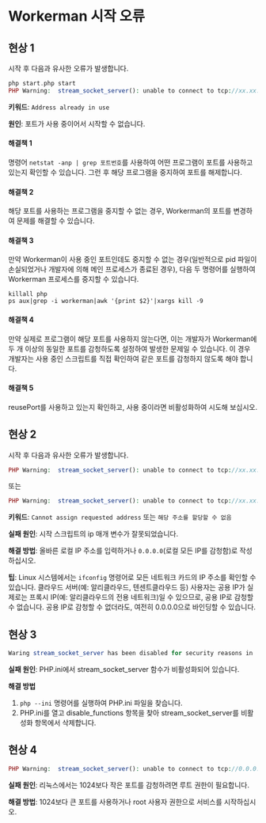 # Workerman 시작 오류

## 현상 1
시작 후 다음과 유사한 오류가 발생합니다.
```php
php start.php start
PHP Warning:  stream_socket_server(): unable to connect to tcp://xx.xx.xx.xx:xxxx (Address already in use) in ...workerman/Worker.php on line xxxx
```
**키워드**: ```Address already in use```

**원인**: 포트가 사용 중이어서 시작할 수 없습니다.

#### 해결책 1
명령어 ```netstat -anp | grep 포트번호```를 사용하여 어떤 프로그램이 포트를 사용하고 있는지 확인할 수 있습니다. 그런 후 해당 프로그램을 중지하여 포트를 해제합니다.

#### 해결책 2
해당 포트를 사용하는 프로그램을 중지할 수 없는 경우, Workerman의 포트를 변경하여 문제를 해결할 수 있습니다.

#### 해결책 3
만약 Workerman이 사용 중인 포트인데도 중지할 수 없는 경우(일반적으로 pid 파일이 손실되었거나 개발자에 의해 메인 프로세스가 종료된 경우), 다음 두 명령어를 실행하여 Workerman 프로세스를 중지할 수 있습니다. 
``` 
killall php
ps aux|grep -i workerman|awk '{print $2}'|xargs kill -9
```

#### 해결책 4
만약 실제로 프로그램이 해당 포트를 사용하지 않는다면, 이는 개발자가 Workerman에 두 개 이상의 동일한 포트를 감청하도록 설정하여 발생한 문제일 수 있습니다. 이 경우 개발자는 사용 중인 스크립트를 직접 확인하여 같은 포트를 감청하지 않도록 해야 합니다.

#### 해결책 5
reusePort를 사용하고 있는지 확인하고, 사용 중이라면 비활성화하여 시도해 보십시오.

## 현상 2
시작 후 다음과 유사한 오류가 발생합니다.
```php
PHP Warning:  stream_socket_server(): unable to connect to tcp://xx.xx.xx.xx:xxx (Cannot assign requested address) in ...workerman/Worker.php on line xxxx
```
또는
```php
PHP Warning:  stream_socket_server(): unable to connect to tcp://xx.xx.xx.xx:xxxx (해당 주소를 할당할 수 없음) in ...workerman/Worker.php on line xxxx
```
**키워드**: `Cannot assign requested address` 또는 `해당 주소를 할당할 수 없음`

**실패 원인**: 시작 스크립트의 ip 매개 변수가 잘못되었습니다. 

**해결 방법**: 올바른 로컬 IP 주소를 입력하거나 ```0.0.0.0```(로컬 모든 IP를 감청함)로 작성하십시오.

**팁**: Linux 시스템에서는 ```ifconfig``` 명령어로 모든 네트워크 카드의 IP 주소를 확인할 수 있습니다. 클라우드 서버(예: 알리클라우드, 텐센트클라우드 등) 사용자는 공용 IP가 실제로는 프록시 IP(예: 알리클라우드의 전용 네트워크)일 수 있으므로, 공용 IP로 감청할 수 없습니다. 공용 IP로 감청할 수 없더라도, 여전히 0.0.0.0으로 바인딩할 수 있습니다.

## 현상 3
```php
Waring stream_socket_server has been disabled for security reasons in ...
```
**실패 원인**: PHP.ini에서 stream_socket_server 함수가 비활성화되어 있습니다.

**해결 방법**

1. ```php --ini``` 명령어를 실행하여 PHP.ini 파일을 찾습니다.
2. PHP.ini를 열고 disable_functions 항목을 찾아 stream_socket_server를 비활성화 항목에서 삭제합니다.

## 현상 4
```php
PHP Warning:  stream_socket_server(): unable to connect to tcp://0.0.0.0:xxx (Permission denied)
```
**실패 원인**: 리눅스에서는 1024보다 작은 포트를 감청하려면 루트 권한이 필요합니다.

**해결 방법**: 1024보다 큰 포트를 사용하거나 root 사용자 권한으로 서비스를 시작하십시오.
